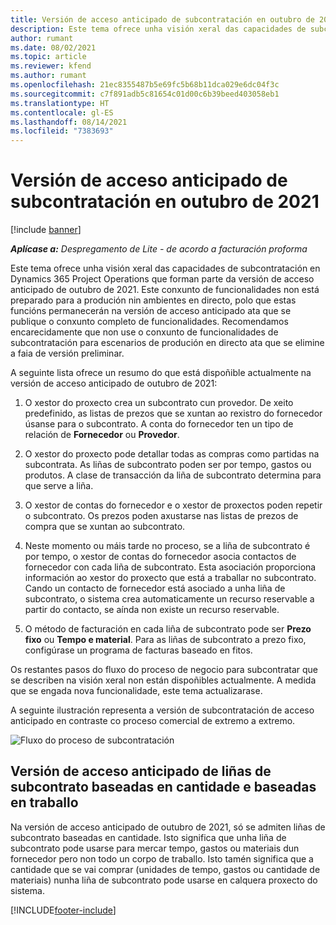 ```yaml
---
title: Versión de acceso anticipado de subcontratación en outubro de 2021
description: Este tema ofrece unha visión xeral das capacidades de subcontratación en Project Operations que forman parte da versión de acceso anticipado de outubro de 2021.
author: rumant
ms.date: 08/02/2021
ms.topic: article
ms.reviewer: kfend
ms.author: rumant
ms.openlocfilehash: 21ec8355487b5e69fc5b68b11dca029e6dc04f3c
ms.sourcegitcommit: c7f891adb5c81654c01d00c6b39beed403058eb1
ms.translationtype: HT
ms.contentlocale: gl-ES
ms.lasthandoff: 08/14/2021
ms.locfileid: "7383693"
---
```

# <a name="subcontracting-in-october-2021-early-access-release"></a>Versión de acceso anticipado de subcontratación en outubro de 2021

[!include [banner](../../includes/dataverse-preview.md)]

_**Aplícase a:** Despregamento de Lite - de acordo a facturación proforma_

Este tema ofrece unha visión xeral das capacidades de subcontratación en Dynamics 365 Project Operations que forman parte da versión de acceso anticipado de outubro de 2021. Este conxunto de funcionalidades non está preparado para a produción nin ambientes en directo, polo que estas funcións permanecerán na versión de acceso anticipado ata que se publique o conxunto completo de funcionalidades. Recomendamos encarecidamente que non use o conxunto de funcionalidades de subcontratación para escenarios de produción en directo ata que se elimine a faia de versión preliminar. 

A seguinte lista ofrece un resumo do que está dispoñible actualmente na versión de acceso anticipado de outubro de 2021:

1. O xestor do proxecto crea un subcontrato cun provedor. De xeito predefinido, as listas de prezos que se xuntan ao rexistro do fornecedor úsanse para o subcontrato. A conta do fornecedor ten un tipo de relación de **Fornecedor** ou **Provedor**.

2. O xestor do proxecto pode detallar todas as compras como partidas na subcontrata. As liñas de subcontrato poden ser por tempo, gastos ou produtos. A clase de transacción da liña de subcontrato determina para que serve a liña.

3. O xestor de contas do fornecedor e o xestor de proxectos poden repetir o subcontrato. Os prezos poden axustarse nas listas de prezos de compra que se xuntan ao subcontrato.

4. Neste momento ou máis tarde no proceso, se a liña de subcontrato é por tempo, o xestor de contas do fornecedor asocia contactos de fornecedor con cada liña de subcontrato. Esta asociación proporciona información ao xestor do proxecto que está a traballar no subcontrato. Cando un contacto de fornecedor está asociado a unha liña de subcontrato, o sistema crea automaticamente un recurso reservable a partir do contacto, se aínda non existe un recurso reservable.

5. O método de facturación en cada liña de subcontrato pode ser **Prezo fixo** ou **Tempo e material**. Para as liñas de subcontrato a prezo fixo, configúrase un programa de facturas baseado en fitos.

Os restantes pasos do fluxo do proceso de negocio para subcontratar que se describen na visión xeral non están dispoñibles actualmente. A medida que se engada nova funcionalidade, este tema actualizarase. 

A seguinte ilustración representa a versión de subcontratación de acceso anticipado en contraste co proceso comercial de extremo a extremo.

![Fluxo do proceso de subcontratación](../media/SubcontractingEAFlow.png)  


## <a name="quantity-based-and-work-based-subcontract-lines-early-access-release"></a>Versión de acceso anticipado de liñas de subcontrato baseadas en cantidade e baseadas en traballo
Na versión de acceso anticipado de outubro de 2021, só se admiten liñas de subcontrato baseadas en cantidade. Isto significa que unha liña de subcontrato pode usarse para mercar tempo, gastos ou materiais dun fornecedor pero non todo un corpo de traballo. Isto tamén significa que a cantidade que se vai comprar (unidades de tempo, gastos ou cantidade de materiais) nunha liña de subcontrato pode usarse en calquera proxecto do sistema.



[!INCLUDE[footer-include](../../includes/footer-banner.md)]

